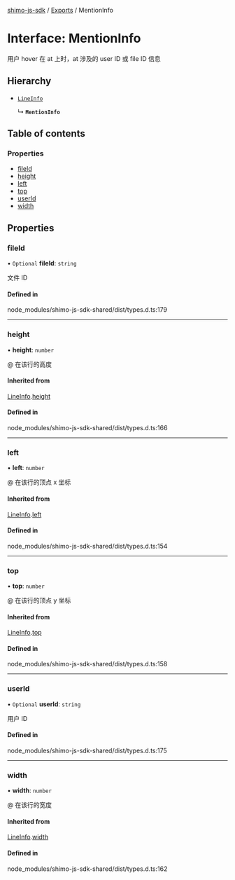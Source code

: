 [shimo-js-sdk](../README.md) / [Exports](../modules.md) / MentionInfo

# Interface: MentionInfo

用户 hover 在 at 上时，at 涉及的 user ID 或 file ID 信息

## Hierarchy

- [`LineInfo`](LineInfo.md)

  ↳ **`MentionInfo`**

## Table of contents

### Properties

- [fileId](MentionInfo.md#fileid)
- [height](MentionInfo.md#height)
- [left](MentionInfo.md#left)
- [top](MentionInfo.md#top)
- [userId](MentionInfo.md#userid)
- [width](MentionInfo.md#width)

## Properties

### fileId

• `Optional` **fileId**: `string`

文件 ID

#### Defined in

node_modules/shimo-js-sdk-shared/dist/types.d.ts:179

___

### height

• **height**: `number`

@ 在该行的高度

#### Inherited from

[LineInfo](LineInfo.md).[height](LineInfo.md#height)

#### Defined in

node_modules/shimo-js-sdk-shared/dist/types.d.ts:166

___

### left

• **left**: `number`

@ 在该行的顶点 x 坐标

#### Inherited from

[LineInfo](LineInfo.md).[left](LineInfo.md#left)

#### Defined in

node_modules/shimo-js-sdk-shared/dist/types.d.ts:154

___

### top

• **top**: `number`

@ 在该行的顶点 y 坐标

#### Inherited from

[LineInfo](LineInfo.md).[top](LineInfo.md#top)

#### Defined in

node_modules/shimo-js-sdk-shared/dist/types.d.ts:158

___

### userId

• `Optional` **userId**: `string`

用户 ID

#### Defined in

node_modules/shimo-js-sdk-shared/dist/types.d.ts:175

___

### width

• **width**: `number`

@ 在该行的宽度

#### Inherited from

[LineInfo](LineInfo.md).[width](LineInfo.md#width)

#### Defined in

node_modules/shimo-js-sdk-shared/dist/types.d.ts:162
